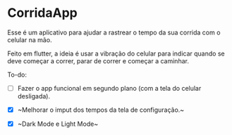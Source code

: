 # CorridaApp

Esse é um aplicativo para ajudar a rastrear o tempo da sua corrida com o celular na mão.

Feito em flutter, a ideia é usar a vibração do celular para indicar 
quando se deve começar a correr, parar de correr e começar a caminhar.

To-do:

- [ ] Fazer o app funcional em segundo plano (com a tela do celular desligada).
- [x] ~Melhorar o imput dos tempos da tela de configuração.~
- [x] ~Dark Mode e Light Mode~

